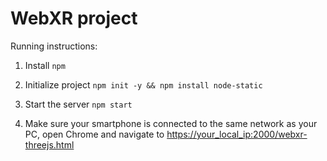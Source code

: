 # WebXR project

Running instructions:

1. Install `npm`

2. Initialize project `npm init -y && npm install node-static`

3. Start the server `npm start`

4. Make sure your smartphone is connected to the same network as your PC, open Chrome and navigate to [https://your_local_ip:2000/webxr-threejs.html](https://your_local_ip:2000/webxr-threejs.html)
